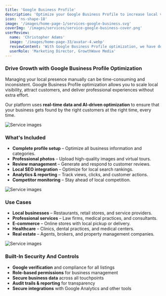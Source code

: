 ```yaml
---
title: 'Google Business Profile'
description: 'Optimize your Google Business Profile to increase local visibility and attract more customers in your area.'
icon: 'ns-shape-18'
image: '/images/home-page-1/services-google-business.svg'
coverImg: '/images/services/service-google-business-cover.png'
userReview:
  name: 'Christopher Adams'
  image: '/images/home-page-33/avatar-4.webp'
  reviewContent: 'With Google Business Profile optimization, we have doubled our local visibility while cutting marketing costs in half. It has become a vital part of our growth strategy.'
  userRole: 'Marketing Director, GrowthWave Media'
---
```


### Drive Growth with Google Business Profile Optimization

Managing your local presence manually can be time-consuming and inconsistent. Google Business Profile optimization allows you to scale local visibility, attract customers, and deliver professional experiences without extra effort.

Our platform uses **real-time data and AI-driven optimization** to ensure that your business gets found by the right customers at the right time, every time.

![Service images](/images/services/service-details-1.png)

### What's Included

- **Complete profile setup** – Optimize all business information and categories.
- **Professional photos** – Upload high-quality images and virtual tours.
- **Review management** – Generate and respond to customer reviews.
- **Local SEO integration** – Optimize for local search rankings.
- **Analytics & reporting** – Track views, clicks, and customer actions.
- **Competitor monitoring** – Stay ahead of local competition.

![Service images](/images/services/service-details-2.png)

### Use Cases

- **Local businesses** – Restaurants, retail stores, and service providers.
- **Professional services** – Law firms, medical practices, and consultants.
- **E-commerce** – Online stores with local pickup or delivery.
- **Healthcare** – Clinics, dental practices, and medical centers.
- **Real estate** – Agents, brokers, and property management companies.

![Service images](/images/services/service-details-3.jpg)

### Built-In Security And Controls

- **Google verification** and compliance for all listings
- **Role-based permissions** for business management
- **Secure business data** across all touchpoints
- **Audit trails & reporting** for transparency
- **Secure integrations** with Google Analytics and other tools
